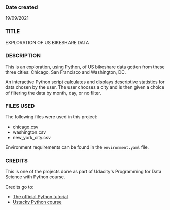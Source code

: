 ### Date created
19/09/2021

### TITLE
EXPLORATION OF US BIKESHARE DATA

### DESCRIPTION
This is an exploration, using Python, of US bikeshare data gotten from these three cities: Chicago, San Francisco and Washington, DC.

An interactive Python script calculates and displays descriptive statistics for data chosen by the user. The user chooses a city and is then given a choice of filtering the data by month, day, or no filter.

### FILES USED
The following files were used in this project:
* chicago.csv
* washington.csv
* new_york_city.csv

Environment requirements can be found in the `environment.yaml` file.

### CREDITS
This is one of the projects done as part of Udacity's Programming for Data Science with Python course.

Credits go to:
* [The official Python tutorial](https://docs.python.org/3/tutorial/)
* [Ustacky Python course](www.ustacky.com)
